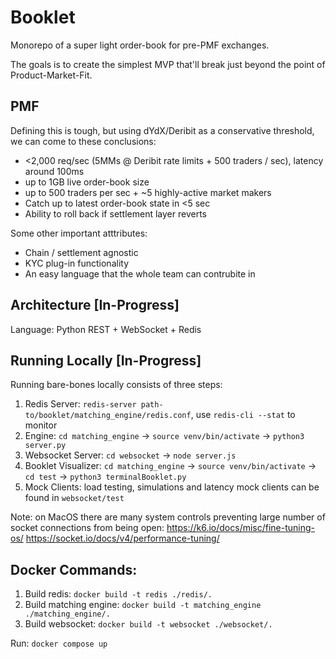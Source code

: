# Booklet
Monorepo of a super light order-book for pre-PMF exchanges.

The goals is to create the simplest MVP that'll break just beyond the point of Product-Market-Fit.

## PMF

Defining this is tough, but using dYdX/Deribit as a conservative threshold, we can come to these conclusions:
- <2,000 req/sec (5MMs @ Deribit rate limits + 500 traders / sec), latency around 100ms 
- up to 1GB live order-book size
- up to 500 traders per sec + ~5 highly-active market makers 
- Catch up to latest order-book state in <5 sec
- Ability to roll back if settlement layer reverts

Some other important atttributes:
- Chain / settlement agnostic
- KYC plug-in functionality
- An easy language that the whole team can contrubite in

## Architecture [In-Progress]

Language: Python
REST + WebSocket + Redis

## Running Locally [In-Progress]
Running bare-bones locally consists of three steps:
1) Redis Server: `redis-server path-to/booklet/matching_engine/redis.conf`, use `redis-cli --stat` to monitor
2) Engine: `cd matching_engine` -> `source venv/bin/activate` -> `python3 server.py`
3) Websocket Server: `cd websocket` -> `node server.js`
4) Booklet Visualizer: `cd matching_engine` -> `source venv/bin/activate` -> `cd test` -> `python3 terminalBooklet.py`
5) Mock Clients: load testing, simulations and latency mock clients can be found in `websocket/test`

Note: on MacOS there are many system controls preventing large number of socket connections from being open:
https://k6.io/docs/misc/fine-tuning-os/
https://socket.io/docs/v4/performance-tuning/


## Docker Commands:

1) Build redis:  `docker build -t redis ./redis/.`
2) Build matching engine:  `docker build -t matching_engine ./matching_engine/.`
3) Build websocket:  `docker build -t websocket ./websocket/.`

Run: `docker compose up`